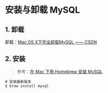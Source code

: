 # 安装与卸载 MySQL

## 1. 卸载

卸载：[Mac OS X下完全卸载MySQL —— CSDN](https://blog.csdn.net/u012721519/article/details/55002626)

## 2. 安装

>参考：[在 Mac 下用 Homebrew 安装 MySQL](http://blog.neten.de/posts/2014/01/27/install-mysql-using-homebrew/)

```text
# 安装最新版本
$ brew install mysql
```